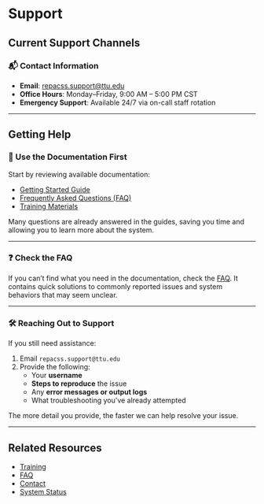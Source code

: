 # Support

## Current Support Channels

### 📬 Contact Information

- **Email**: repacss.support@ttu.edu  
- **Office Hours**: Monday–Friday, 9:00 AM – 5:00 PM CST  
- **Emergency Support**: Available 24/7 via on-call staff rotation

---

## Getting Help

### 📖 Use the Documentation First

Start by reviewing available documentation:

- [Getting Started Guide](getting-started.md)
- [Frequently Asked Questions (FAQ)](faq.md)
- [Training Materials](others/training.md)

Many questions are already answered in the guides, saving you time and allowing you to learn more about the system.

---

### ❓ Check the FAQ

If you can’t find what you need in the documentation, check the [FAQ](faq.md). It contains quick solutions to commonly reported issues and system behaviors that may seem unclear.

---

### 🛠 Reaching Out to Support

If you still need assistance:

1. Email `repacss.support@ttu.edu`
2. Provide the following:
   - Your **username**
   - **Steps to reproduce** the issue
   - Any **error messages or output logs**
   - What troubleshooting you've already attempted

The more detail you provide, the faster we can help resolve your issue.

---

## Related Resources

- [Training](training.md)
- [FAQ](faq.md)
- [Contact](contact.md)
- [System Status](system-status.md)
